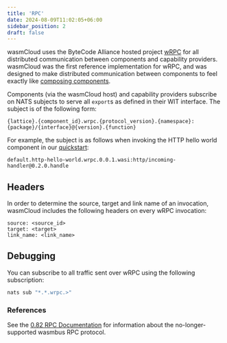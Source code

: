 ```yaml
---
title: 'RPC'
date: 2024-08-09T11:02:05+06:00
sidebar_position: 2
draft: false
---
```


wasmCloud uses the ByteCode Alliance hosted project [wRPC](https://github.com/bytecodealliance/wrpc) for all distributed communication between components and capability providers. wasmCloud was the first reference implementation for wRPC, and was designed to make distributed communication between components to feel exactly like [composing components](/docs/ecosystem/wasmtime/#composition-and-the-runtime).

Components (via the wasmCloud host) and capability providers subscribe on NATS subjects to serve all `export`s as defined in their WIT interface. The subject is of the following form:

```console
{lattice}.{component_id}.wrpc.{protocol_version}.{namespace}:{package}/{interface}@{version}.{function}
```

For example, the subject is as follows when invoking the HTTP hello world component in our [quickstart](/docs/tour/hello-world.mdx):

```console
default.http-hello-world.wrpc.0.0.1.wasi:http/incoming-handler@0.2.0.handle
```

## Headers

In order to determine the source, target and link name of an invocation, wasmCloud includes the following headers on every wRPC invocation:

```console
source: <source_id>
target: <target>
link_name: <link_name>
```

## Debugging

You can subscribe to all traffic sent over wRPC using the following subscription:

```bash
nats sub "*.*.wrpc.>"
```

### References

See the [0.82 RPC Documentation](/docs/0.82/hosts/lattice-protocols/rpc) for information about the no-longer-supported wasmbus RPC protocol.
